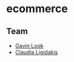 # ecommerce

## Team

* [Gavin Look](https://github.com/GTLook/)
* [Claudia Ligidakis](https://github.com/claudialigidakis)
